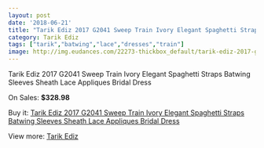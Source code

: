 ```yaml
---
layout: post
date: '2018-06-21'
title: "Tarik Ediz 2017 G2041 Sweep Train Ivory Elegant Spaghetti Straps Batwing Sleeves Sheath Lace Appliques Bridal Dress"
category: Tarik Ediz
tags: ["tarik","batwing","lace","dresses","train"]
image: http://img.eudances.com/22273-thickbox_default/tarik-ediz-2017-g2041-sweep-train-ivory-elegant-spaghetti-straps-batwing-sleeves-sheath-lace-appliques-bridal-dress.jpg
---
```

Tarik Ediz 2017 G2041 Sweep Train Ivory Elegant Spaghetti Straps Batwing Sleeves Sheath Lace Appliques Bridal Dress

On Sales: **$328.98**
<a href="https://www.eudances.com/en/tarik-ediz/7120-tarik-ediz-2017-g2041-sweep-train-ivory-elegant-spaghetti-straps-batwing-sleeves-sheath-lace-appliques-bridal-dress.html"><amp-img layout="responsive" width="600" height="600" src="//img.eudances.com/22273-thickbox_default/tarik-ediz-2017-g2041-sweep-train-ivory-elegant-spaghetti-straps-batwing-sleeves-sheath-lace-appliques-bridal-dress.jpg" alt="Tarik Ediz 2017 G2041 Sweep Train Ivory Elegant Spaghetti Straps Batwing Sleeves Sheath Lace Appliques Bridal Dress 0" /></a>
<a href="https://www.eudances.com/en/tarik-ediz/7120-tarik-ediz-2017-g2041-sweep-train-ivory-elegant-spaghetti-straps-batwing-sleeves-sheath-lace-appliques-bridal-dress.html"><amp-img layout="responsive" width="600" height="600" src="//img.eudances.com/22274-thickbox_default/tarik-ediz-2017-g2041-sweep-train-ivory-elegant-spaghetti-straps-batwing-sleeves-sheath-lace-appliques-bridal-dress.jpg" alt="Tarik Ediz 2017 G2041 Sweep Train Ivory Elegant Spaghetti Straps Batwing Sleeves Sheath Lace Appliques Bridal Dress 1" /></a>

Buy it: [Tarik Ediz 2017 G2041 Sweep Train Ivory Elegant Spaghetti Straps Batwing Sleeves Sheath Lace Appliques Bridal Dress](https://www.eudances.com/en/tarik-ediz/7120-tarik-ediz-2017-g2041-sweep-train-ivory-elegant-spaghetti-straps-batwing-sleeves-sheath-lace-appliques-bridal-dress.html "Tarik Ediz 2017 G2041 Sweep Train Ivory Elegant Spaghetti Straps Batwing Sleeves Sheath Lace Appliques Bridal Dress")

View more: [Tarik Ediz](https://www.eudances.com/en/109-tarik-ediz "Tarik Ediz")